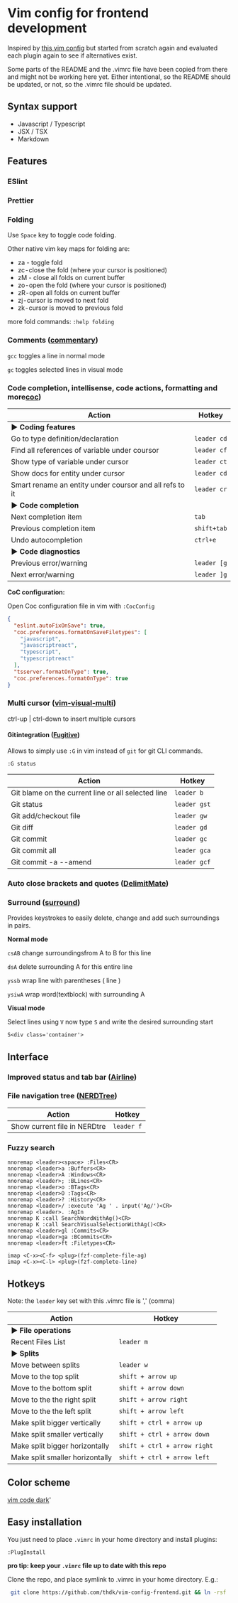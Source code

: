 # Vim config for frontend development

Inspired by [this vim config]( https://github.com/L0stSoul/vim-config) but started from scratch again and 
evaluated each plugin again to see if alternatives exist.

Some parts of the README and the .vimrc file have been copied from there and might not be working here yet.
Either intentional, so the README should be updated, or not, so the .vimrc file should be updated.

## Syntax support

* Javascript / Typescript
* JSX / TSX
* Markdown

## Features

### ESlint

### Prettier

### Folding

Use `Space` key to toggle code folding.

Other native vim key maps for folding are:

* za - toggle fold
* zc - close the fold (where your cursor is positioned)
* zM - close all folds on current buffer
* zo - open the fold (where your cursor is positioned)
* zR - open all folds on current buffer
* zj - cursor is moved to next fold
* zk - cursor is moved to previous fold

more fold commands: `:help folding`

### Comments ([commentary](https://github.com/tpope/vim-commentary))

`gcc` toggles a line in normal mode

`gc` toggles selected lines in visual mode

### Code completion, intellisense, code actions, formatting and more[coc](https://github.com/neoclide/coc.nvim))

Action | Hotkey
--------------------------------------------------------- | -----------------
**▶ Coding features**                                     |
Go to type definition/declaration                         | `leader cd`
Find all references of variable under coursor             | `leader cf`
Show type of variable under cursor                        | `leader ct`
Show docs for entity under cursor                         | `leader cd`
Smart rename an entity under coursor and all refs to it   | `leader cr`
**▶ Code completion**                                     |
Next completion item                                      | `tab`
Previous completion item                                  | `shift+tab`
Undo autocompletion                                       | `ctrl+e`
**▶ Code diagnostics**                                    |
Previous error/warning                                    | `leader [g`
Next error/warning                                        | `leader ]g`
**CoC configuration:**

Open Coc configuration file in vim with `:CocConfig`

```json
{
  "eslint.autoFixOnSave": true,
  "coc.preferences.formatOnSaveFiletypes": [
    "javascript",
    "javascriptreact",
    "typescript",
    "typescriptreact"
  ],
  "tsserver.formatOnType": true,
  "coc.preferences.formatOnType": true
}
```

### Multi cursor ([vim-visual-multi](https://github.com/mg979/vim-visual-multi))

ctrl-up | ctrl-down to insert multiple cursors

#### Git integration ([Fugitive](https://github.com/tpope/vim-fugitive))

Allows to simply use `:G` in vim instead of `git` for git CLI commands.

`:G status`

Action | Hotkey
--------------------------------------------------------- | -----------------
Git blame on the current line or all selected line        | `leader b`
Git status                                                | `leader gst`
Git add/checkout file                                     | `leader gw`
Git diff                                                  | `leader gd`
Git commit                                                | `leader gc`
Git commit all                                            | `leader gca`
Git commit -a --amend                                     | `leader gcf`

### Auto close brackets and quotes ([DelimitMate](https://github.com/Raimondi/delimitMate))

### Surround ([surround](https://github.com/tpope/vim-surround))

Provides keystrokes to easily delete, change and add such surroundings in pairs.

__Normal mode__

`csAB`  change surroundingsfrom A to B for this line
 
`dsA`   delete surrounding A for this entire line
  
`yssb`  wrap line with parentheses ( line ) 
  
`ysiwA` wrap word(textblock) with surrounding A 
  
__Visual mode__ 
 
Select lines using `V` now type `S` and write the desired surrounding start 

`S<div class='container'>`

## Interface

### Improved status and tab bar ([Airline](https://github.com/bling/vim-airline))

### File navigation tree ([NERDTree](https://github.com/preservim/nerdtree))

Action | Hotkey
--------------------------------------------------------- | -----------------
Show current file in NERDtre                              | `leader f`

### Fuzzy search

```shell
nnoremap <leader><space> :Files<CR>
nnoremap <leader>a :Buffers<CR>
nnoremap <leader>A :Windows<CR>
nnoremap <leader>; :BLines<CR>
nnoremap <leader>o :BTags<CR>
nnoremap <leader>O :Tags<CR>
nnoremap <leader>? :History<CR>
nnoremap <leader>/ :execute 'Ag ' . input('Ag/')<CR>
nnoremap <leader>. :AgIn
nnoremap K :call SearchWordWithAg()<CR>
vnoremap K :call SearchVisualSelectionWithAg()<CR>
nnoremap <leader>gl :Commits<CR>
nnoremap <leader>ga :BCommits<CR>
nnoremap <leader>ft :Filetypes<CR>

imap <C-x><C-f> <plug>(fzf-complete-file-ag)
imap <C-x><C-l> <plug>(fzf-complete-line)
```

## Hotkeys

Note: the `leader` key set with this .vimrc file is ',' (comma)

Action | Hotkey
--------------------------------------------------------- | -----------------
**▶ File operations**                                     |
Recent Files List                                         | `leader m`
**▶ Splits**                                              |
Move between splits                                       | `leader w`
Move to the top split                                     | `shift + arrow up`
Move to the bottom split                                  | `shift + arrow down`
Move to the the right split                               | `shift + arrow right`
Move to the the left split                                | `shift + arrow left`
Make split bigger vertically                              | `shift + ctrl + arrow up`
Make split smaller vertically                             | `shift + ctrl + arrow down`
Make split bigger horizontally                            | `shift + ctrl + arrow right`
Make split smaller horizontally                           | `shift + ctrl + arrow left`

## Color scheme
[vim code dark](https://github.com/tomasiser/vim-code-dark)'

## Easy installation

You just need to place `.vimrc` in your home directory and install plugins:

```shell
:PlugInstall
```

**pro tip: keep your `.vimrc` file up to date with this repo**

Clone the repo, and place symlink to .vimrc in your home directory. E.g.:

```bash
 git clone https://github.com/thdk/vim-config-frontend.git && ln -rsf ./vim-config-frontend/.vimrc ~/.vimrc
```

